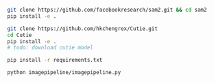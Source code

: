 ```bash
git clone https://github.com/facebookresearch/sam2.git && cd sam2
pip install -e .
```

```bash
git clone https://github.com/hkchengrex/Cutie.git
cd Cutie
pip install -e .
# todo: download cutie model
```

```bash
pip install -r requirements.txt
```

```bash
python imagepipeline/imagepipeline.py
```